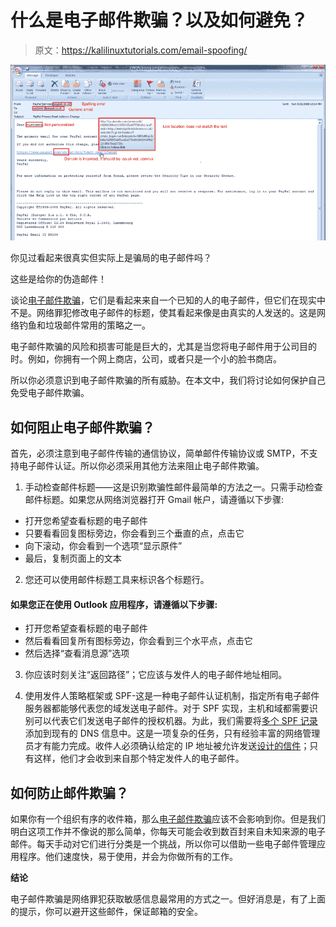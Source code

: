 # 什么是电子邮件欺骗？以及如何避免？

> 原文：<https://kalilinuxtutorials.com/email-spoofing/>

[![What is Email Spoofing? and How to Avoid It?](img/b64f4d8c20f0c5bf8428b165cc5224e9.png "What is Email Spoofing? and How to Avoid It?")](https://1.bp.blogspot.com/-z8k4iN6T1TQ/Xx8fDJTvu6I/AAAAAAAAJ8s/fpijRWa2WjIrR3BeZdZhwk55ZXjHpdT2wCLcBGAsYHQ/s1600/email%2Bspoof.png)

你见过看起来很真实但实际上是骗局的电子邮件吗？

这些是给你的伪造邮件！

谈论[电子邮件欺骗](https://gbhackers.com/email-spoofing-tool-open-relay/)，它们是看起来来自一个已知的人的电子邮件，但它们在现实中不是。网络罪犯修改电子邮件的标题，使其看起来像是由真实的人发送的。这是网络钓鱼和垃圾邮件常用的策略之一。

电子邮件欺骗的风险和损害可能是巨大的，尤其是当您将电子邮件用于公司目的时。例如，你拥有一个网上商店，公司，或者只是一个小的脸书商店。

所以你必须意识到电子邮件欺骗的所有威胁。在本文中，我们将讨论如何保护自己免受电子邮件欺骗。

## **如何阻止电子邮件欺骗？**

首先，必须注意到电子邮件传输的通信协议，简单邮件传输协议或 SMTP，不支持电子邮件认证。所以你必须采用其他方法来阻止电子邮件欺骗。

1.  手动检查邮件标题——这是识别欺骗性邮件最简单的方法之一。只需手动检查邮件标题。如果您从网络浏览器打开 Gmail 帐户，请遵循以下步骤:

*   打开您希望查看标题的电子邮件
*   只要看看回复图标旁边，你会看到三个垂直的点，点击它
*   向下滚动，你会看到一个选项“显示原件”
*   最后，复制页面上的文本

2.  您还可以使用邮件标题工具来标识各个标题行。

#### **如果您正在使用 Outlook 应用程序，请遵循以下步骤:**

*   打开您希望查看标题的电子邮件
*   然后看看回复所有图标旁边，你会看到三个水平点，点击它
*   然后选择“查看消息源”选项

3.  你应该时刻关注“返回路径”；它应该与发件人的电子邮件地址相同。

4.  使用发件人策略框架或 SPF-这是一种电子邮件认证机制，指定所有电子邮件服务器都能够代表您的域发送电子邮件。对于 SPF 实现，主机和域都需要识别可以代表它们发送电子邮件的授权机器。为此，我们需要将[多个 SPF 记录](https://blog.mailtrap.io/spf-records-explained/)添加到现有的 DNS 信息中。这是一项复杂的任务，只有经验丰富的网络管理员才有能力完成。收件人必须确认给定的 IP 地址被允许发送[设计的信件](https://moosend.com/blog/email-newsletter-design/)；只有这样，他们才会收到来自那个特定发件人的电子邮件。

## **如何防止邮件欺骗？**

如果你有一个组织有序的收件箱，那么[电子邮件欺骗](https://gbhackers.com/email-spoofing-exploiting-open-relay/)应该不会影响到你。但是我们明白这项工作并不像说的那么简单，你每天可能会收到数百封来自未知来源的电子邮件。每天手动对它们进行分类是一个挑战，所以你可以借助一些电子邮件管理应用程序。他们速度快，易于使用，并会为你做所有的工作。

**结论**

电子邮件欺骗是网络罪犯获取敏感信息最常用的方式之一。但好消息是，有了上面的提示，你可以避开这些邮件，保证邮箱的安全。